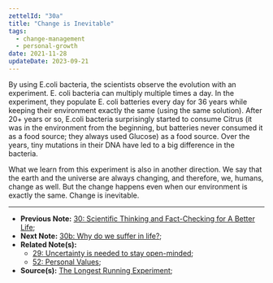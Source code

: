 ```yaml
---
zettelId: "30a"
title: "Change is Inevitable"
tags:
  - change-management
  - personal-growth
date: 2021-11-28
updateDate: 2023-09-21
---
```


By using E.coli bacteria, the scientists observe the evolution with an experiment. E. coli bacteria can multiply multiple times a day. In the experiment, they populate E. coli batteries every day for 36 years while keeping their environment exactly the same (using the same solution). After 20+ years or so, E.coli bacteria surprisingly started to consume Citrus (it was in the environment from the beginning, but batteries never consumed it as a food source; they always used Glucose) as a food source. Over the years, tiny mutations in their DNA have led to a big difference in the bacteria.

What we learn from this experiment is also in another direction. We say that the earth and the universe are always changing, and therefore, we, humans, change as well. But the change happens even when our environment is exactly the same. Change is inevitable.

---

- **Previous Note:** [30: Scientific Thinking and Fact-Checking for A Better Life](/notes/30/);
- **Next Note:** [30b: Why do we suffer in life?](/notes/30b/);
- **Related Note(s):**
  - [29: Uncertainty is needed to stay open-minded](/notes/29/);
  - [52: Personal Values](/notes/52/);
- **Source(s):** [The Longest Running Experiment](https://www.youtube.com/watch?v=w4sLAQvEH-M);
